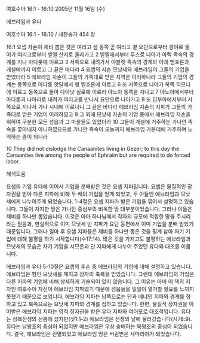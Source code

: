 여호수아 16:1 - 16:10 
2005년 11월 16일 (수)

에브라임과 유다



여호수아 16:1 - 16:10 / 새찬송가 454 장


16:1 요셉 자손이 제비 뽑은 것은 여리고 샘 동쪽 곧 여리고 곁 요단으로부터 광야로 들어가 여리고로부터 벧엘 산지로 올라가고 2 벧엘에서부터 루스로 나아가 아렉 족속의 경계를 지나 아다롯에 이르고 3 서쪽으로 내려가서 야블렛 족속의 경계와 아래 벧호론과 게셀에까지 이르고 그 끝은 바다라 4 요셉의 자손 므낫세와 에브라임이 그들의 기업을 받았더라 5 에브라임 자손이 그들의 가족대로 받은 지역은 이러하니라 그들의 기업의 경계는 동쪽으로 아다롯 앗달에서 윗 벧호론에 이르고 6 또 서쪽으로 나아가 북쪽 믹므다에 이르고 동쪽으로 돌아 다아낫 실로에 이르러 야노아 동쪽을 지나고 7 야노아에서부터 아다롯과 나아라로 내려가 여리고를 만나서 요단으로 나아가고 8 또 답부아에서부터 서쪽으로 지나서 가나 시내에 이르나니 그 끝은 바다라 에브라임 자손의 지파가 그들의 가족대로 받은 기업이 이러하였고 9 그 외에 므낫세 자손의 기업 중에서 에브라임 자손을 위하여 구분한 모든 성읍과 그 마을들도 있었더라 10 그들이 게셀에 거주하는 가나안 족속을 쫓아내지 아니하였으므로 가나안 족속이 오늘까지 에브라임 가운데에 거주하며 노역하는 종이 되니라 

10 They did not dislodge the Canaanites living in Gezer; to this day the Canaanites live among the people of Ephraim but are required to do forced labor.

해석도움





요셉의 기업 
유다에 이어서 기업을 분배받은 것은 요셉 지파입니다. 요셉은 물질적인 장자권을 받아 다른 지파에 비해 두 배의 기업을 얻게 되었고, 두 아들인 에브라임과 므낫세에게 나누어주게 되었습니다. 1-4절은 요셉 지파가 받은 기업을 묶어서 설명하고 있습니다. 그들이 차지한 땅은 가나안 중심부의 비옥한 땅 대부분이었습니다. 그러나 이들은 제비를 하나만 뽑았습니다. 이것은 아마 하나님께서 각자의 규모에 적합한 땅을 주시리라는 믿음과, 현실적으로 이미 므낫세 반 지파가 요단 동편에서 이미 기업을 분배 받았기 때문입니다. 그러나 얼마 후 요셉 지파들은 제비를 하나만 뽑은 것을 핑계 삼아 자기 기업에 대해 불평을 하기 시작합니다(수17:14). 많은 것을 가지고도 불평하는 에브라임과 므낫세의 모습은 자기 기업을 시므온과 단 지파에게 나누어 주었던 유다와 대조를 이룹니다. 

에브라임과 유다 
5-10절은 요셉의 후손 중 에브라임의 기업에 대해 설명하고 있습니다. 에브라임은 형인 므낫세를 제치고 장자의 축복을 받았습니다. 그런데 에브라임의 기업은 다른 지파의 기업에 비해 상세하게 기술되어 있지 않습니다. 그 이유는 아마 이 책의 저자인 여호수아 자신이 에브라임 지파였기 때문에 성읍들을 일일이 열거할 필요를 느끼지 못했기 때문으로 보입니다. 에브라임 지파는 남쪽으로는 단과 베냐민 지파와 경계를 접하고 있고 북쪽으로는 므낫세 지파와 경계를 접하고 있습니다. 한편, 물질적 장자권을 이어받은 에브라임 지파는 영적 장자권을 받은 유다 지파와 여러모로 대조적입니다. 유다는 정복전쟁의 선봉에 섰지만(삿1:1-2) 에브라임은 전쟁의 날에 물러갔습니다(시78:9). 유다는 남왕조의 중심이 되었지만 에브라임은 우상 숭배하는 북왕조의 중심이 되었습니다. 결국, 에브라임은 진멸되었고 에브라임 땅은 버림받은 사마리아가 되었습니다.